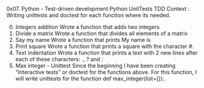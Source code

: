 0x07. Python - Test-driven development
Python UnitTests TDD
Context :
Writing unittests and doctest for each function where its needed.

0. Integers addition
Wrote a function that adds two integers
1. Divide a matrix
Wrote a function that divides all elements of a matrix
2. Say my name
Wrote a function that prints My name is
3. Print square
Wrote a function that prints a square with the character #.
4. Text indentation
Wrote a function that prints a text with 2 new lines after each of these characters: ., ? and :
5. Max integer - Unittest
Since the beginning I have been creating “Interactive tests” or doctest for the functions above. For this function, I will write unittests for the function def max_integer(list=[]):.
